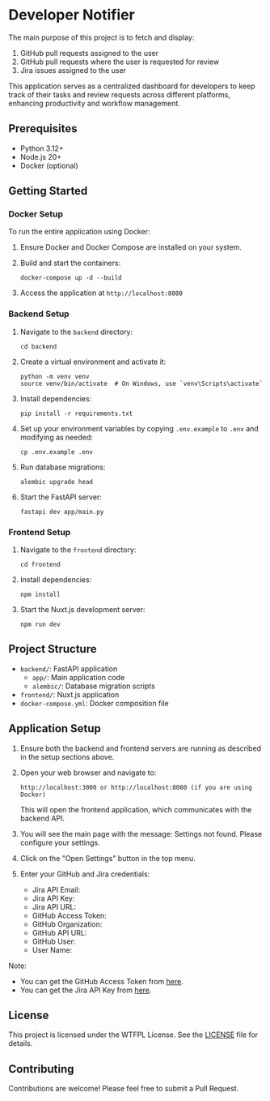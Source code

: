 # Developer Notifier

The main purpose of this project is to fetch and display:

1. GitHub pull requests assigned to the user
2. GitHub pull requests where the user is requested for review
3. Jira issues assigned to the user

This application serves as a centralized dashboard for developers to keep track of their tasks and review requests across different platforms, enhancing productivity and workflow management.

## Prerequisites

- Python 3.12+
- Node.js 20+
- Docker (optional)

## Getting Started

### Docker Setup

To run the entire application using Docker:

1. Ensure Docker and Docker Compose are installed on your system.

2. Build and start the containers:

   ```
   docker-compose up -d --build
   ```

3. Access the application at `http://localhost:8080`

### Backend Setup

1. Navigate to the `backend` directory:

   ```
   cd backend
   ```

2. Create a virtual environment and activate it:

   ```
   python -m venv venv
   source venv/bin/activate  # On Windows, use `venv\Scripts\activate`
   ```

3. Install dependencies:

   ```
   pip install -r requirements.txt
   ```

4. Set up your environment variables by copying `.env.example` to `.env` and modifying as needed:

   ```
   cp .env.example .env
   ```

5. Run database migrations:

   ```
   alembic upgrade head
   ```

6. Start the FastAPI server:
   ```
   fastapi dev app/main.py
   ```

### Frontend Setup

1. Navigate to the `frontend` directory:

   ```
   cd frontend
   ```

2. Install dependencies:

   ```
   npm install
   ```

3. Start the Nuxt.js development server:
   ```
   npm run dev
   ```

## Project Structure

- `backend/`: FastAPI application
  - `app/`: Main application code
  - `alembic/`: Database migration scripts
- `frontend/`: Nuxt.js application
- `docker-compose.yml`: Docker composition file

## Application Setup

1. Ensure both the backend and frontend servers are running as described in the setup sections above.

2. Open your web browser and navigate to:

   ```
   http://localhost:3000 or http://localhost:8080 (if you are using Docker)
   ```

   This will open the frontend application, which communicates with the backend API.

3. You will see the main page with the message: Settings not found. Please configure your settings.

4. Click on the "Open Settings" button in the top menu.

5. Enter your GitHub and Jira credentials:

   - Jira API Email:
   - Jira API Key:
   - Jira API URL:
   - GitHub Access Token:
   - GitHub Organization:
   - GitHub API URL:
   - GitHub User:
   - User Name:

Note:

- You can get the GitHub Access Token from [here](https://github.com/settings/tokens).
- You can get the Jira API Key from [here](https://id.atlassian.com/manage-profile/security/api-tokens).

## License

This project is licensed under the WTFPL License. See the [LICENSE](LICENSE) file for details.

## Contributing

Contributions are welcome! Please feel free to submit a Pull Request.
